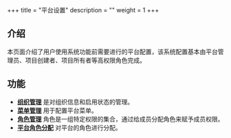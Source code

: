 ﻿+++
title = "平台设置"
description = ""
weight = 1
+++

<h2 id="1">介绍</h2>
  
本页面介绍了用户使用系统功能前需要进行的平台配置，该系统配置基本由平台管理员、项目创建者、项目所有者等高权限角色完成。

<h2 id="1">功能</h2>

- [**组织管理**](../platform/organization) 是对组织信息和启用状态的管理。
- [**菜单管理**](../platform/menu_configuration) 用于配置平台菜单。
- [**角色管理**](../platform/role) 角色是一组特定权限的集合，通过给成员分配角色来赋予成员权限。
- [**平台角色分配**](../platform/role-assignment) 对平台的角色进行分配。